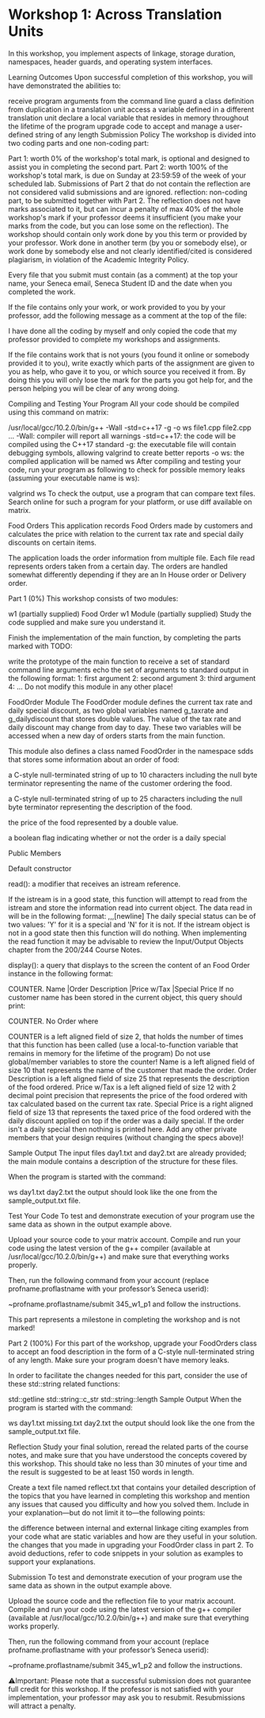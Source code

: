 ﻿# Workshop 1: Across Translation Units

In this workshop, you implement aspects of linkage, storage duration, namespaces, header guards, and operating system interfaces.

Learning Outcomes
Upon successful completion of this workshop, you will have demonstrated the abilities to:

receive program arguments from the command line
guard a class definition from duplication in a translation unit
access a variable defined in a different translation unit
declare a local variable that resides in memory throughout the lifetime of the program
upgrade code to accept and manage a user-defined string of any length
Submission Policy
The workshop is divided into two coding parts and one non-coding part:

Part 1: worth 0% of the workshop's total mark, is optional and designed to assist you in completing the second part.
Part 2: worth 100% of the workshop's total mark, is due on Sunday at 23:59:59 of the week of your scheduled lab. Submissions of Part 2 that do not contain the reflection are not considered valid submissions and are ignored.
reflection: non-coding part, to be submitted together with Part 2. The reflection does not have marks associated to it, but can incur a penalty of max 40% of the whole workshop's mark if your professor deems it insufficient (you make your marks from the code, but you can lose some on the reflection).
The workshop should contain only work done by you this term or provided by your professor. Work done in another term (by you or somebody else), or work done by somebody else and not clearly identified/cited is considered plagiarism, in violation of the Academic Integrity Policy.

Every file that you submit must contain (as a comment) at the top your name, your Seneca email, Seneca Student ID and the date when you completed the work.

If the file contains only your work, or work provided to you by your professor, add the following message as a comment at the top of the file:

I have done all the coding by myself and only copied the code that my professor provided to complete my workshops and assignments.

If the file contains work that is not yours (you found it online or somebody provided it to you), write exactly which parts of the assignment are given to you as help, who gave it to you, or which source you received it from. By doing this you will only lose the mark for the parts you got help for, and the person helping you will be clear of any wrong doing.

Compiling and Testing Your Program
All your code should be compiled using this command on matrix:

/usr/local/gcc/10.2.0/bin/g++ -Wall -std=c++17 -g -o ws file1.cpp file2.cpp ...
-Wall: compiler will report all warnings
-std=c++17: the code will be compiled using the C++17 standard
-g: the executable file will contain debugging symbols, allowing valgrind to create better reports
-o ws: the compiled application will be named ws
After compiling and testing your code, run your program as following to check for possible memory leaks (assuming your executable name is ws):

valgrind ws
To check the output, use a program that can compare text files. Search online for such a program for your platform, or use diff available on matrix.

Food Orders
This application records Food Orders made by customers and calculates the price with relation to the current tax rate and special daily discounts on certain items.

The application loads the order information from multiple file. Each file read represents orders taken from a certain day. The orders are handled somewhat differently depending if they are an In House order or Delivery order.

Part 1 (0%)
This workshop consists of two modules:

w1 (partially supplied)
Food Order
w1 Module (partially supplied)
Study the code supplied and make sure you understand it.

Finish the implementation of the main function, by completing the parts marked with TODO:

write the prototype of the main function to receive a set of standard command line arguments
echo the set of arguments to standard output in the following format:
1: first argument
2: second argument
3: third argument
4: ...
Do not modify this module in any other place!

FoodOrder Module
The FoodOrder module defines the current tax rate and daily special discount, as two global variables named g_taxrate and g_dailydiscount that stores double values. The value of the tax rate and daily discount may change from day to day. These two variables will be accessed when a new day of orders starts from the main function.

This module also defines a class named FoodOrder in the namespace sdds that stores some information about an order of food:

a C-style null-terminated string of up to 10 characters including the null byte terminator representing the name of the customer ordering the food.

a C-style null-terminated string of up to 25 characters including the null byte terminator representing the description of the food.

the price of the food represented by a double value.

a boolean flag indicating whether or not the order is a daily special

Public Members

Default constructor

read(): a modifier that receives an istream reference.

If the istream is in a good state, this function will attempt to read from the istream and store the information read into current object. The data read in will be in the following format:
<Customer Name>,<Order Description>,<Price>,<Daily Special Status>[newline]
The daily special status can be of two values: 'Y' for it is a special and 'N' for it is not.
If the istream object is not in a good state then this function will do nothing.
When implementing the read function it may be advisable to review the Input/Output Objects chapter from the 200/244 Course Notes.

display(): a query that displays to the screen the content of an Food Order instance in the following format:

COUNTER. Name          |Order Description        |Price w/Tax |Special Price
If no customer name has been stored in the current object, this query should print:

COUNTER. No Order
where

COUNTER is a left aligned field of size 2, that holds the number of times that this function has been called (use a local-to-function variable that remains in memory for the lifetime of the program) Do not use global/member variables to store the counter!
Name is a left aligned field of size 10 that represents the name of the customer that made the order.
Order Description is a left aligned field of size 25 that represents the description of the food ordered.
Price w/Tax is a left aligned field of size 12 with 2 decimal point precision that represents the price of the food ordered with tax calculated based on the current tax rate.
Special Price is a right aligned field of size 13 that represents the taxed price of the food ordered with the daily discount applied on top if the order was a daily special. If the order isn't a daily special then nothing is printed here.
Add any other private members that your design requires (without changing the specs above)!

Sample Output
The input files day1.txt and day2.txt are already provided; the main module contains a description of the structure for these files.

When the program is started with the command:

ws day1.txt day2.txt
the output should look like the one from the sample_output.txt file.

Test Your Code
To test and demonstrate execution of your program use the same data as shown in the output example above.

Upload your source code to your matrix account. Compile and run your code using the latest version of the g++ compiler (available at /usr/local/gcc/10.2.0/bin/g++) and make sure that everything works properly.

Then, run the following command from your account (replace profname.proflastname with your professor’s Seneca userid):

~profname.proflastname/submit 345_w1_p1
and follow the instructions.

This part represents a milestone in completing the workshop and is not marked!

Part 2 (100%)
For this part of the workshop, upgrade your FoodOrders class to accept an food description in the form of a C-style null-terminated string of any length. Make sure your program doesn't have memory leaks.

In order to facilitate the changes needed for this part, consider the use of these std::string related functions:

std::getline
std::string::c_str
std::string::length
Sample Output
When the program is started with the command:

ws day1.txt missing.txt day2.txt
the output should look like the one from the sample_output.txt file.

Reflection
Study your final solution, reread the related parts of the course notes, and make sure that you have understood the concepts covered by this workshop. This should take no less than 30 minutes of your time and the result is suggested to be at least 150 words in length.

Create a text file named reflect.txt that contains your detailed description of the topics that you have learned in completing this workshop and mention any issues that caused you difficulty and how you solved them. Include in your explanation—but do not limit it to—the following points:

the difference between internal and external linkage citing examples from your code
what are static variables and how are they useful in your solution.
the changes that you made in upgrading your FoodOrder class in part 2.
To avoid deductions, refer to code snippets in your solution as examples to support your explanations.

Submission
To test and demonstrate execution of your program use the same data as shown in the output example above.

Upload the source code and the reflection file to your matrix account. Compile and run your code using the latest version of the g++ compiler (available at /usr/local/gcc/10.2.0/bin/g++) and make sure that everything works properly.

Then, run the following command from your account (replace profname.proflastname with your professor’s Seneca userid):

~profname.proflastname/submit 345_w1_p2
and follow the instructions.

⚠️Important: Please note that a successful submission does not guarantee full credit for this workshop. If the professor is not satisfied with your implementation, your professor may ask you to resubmit. Resubmissions will attract a penalty.
